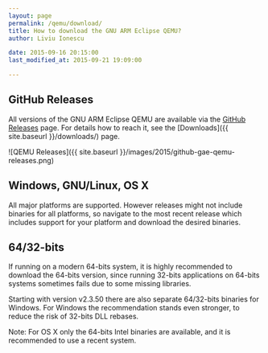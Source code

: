```yaml
---
layout: page
permalink: /qemu/download/
title: How to download the GNU ARM Eclipse QEMU?
author: Liviu Ionescu

date: 2015-09-16 20:15:00
last_modified_at: 2015-09-21 19:09:00

---
```


## GitHub Releases

All versions of the GNU ARM Eclipse QEMU are available via the [GitHub Releases](https://github.com/gnuarmeclipse/qemu/releases) page. For details how to reach it, see the [Downloads]({{ site.baseurl }}/downloads/) page.

![QEMU Releases]({{ site.baseurl }}/images/2015/github-gae-qemu-releases.png)

## Windows, GNU/Linux, OS X

All major platforms are supported. However releases might not include binaries for all platforms, so navigate to the most recent release which includes support for your platform and download the desired binaries.

## 64/32-bits

If running on a modern 64-bits system, it is highly recommended to download the 64-bits version, since running 32-bits applications on 64-bits systems sometimes fails due to some missing libraries.

Starting with version v2.3.50 there are also separate 64/32-bits binaries for Windows. For Windows the recommendation stands even stronger, to reduce the risk of 32-bits DLL rebases.

Note: For OS X only the 64-bits Intel binaries are available, and it is recommended to use a recent system.
